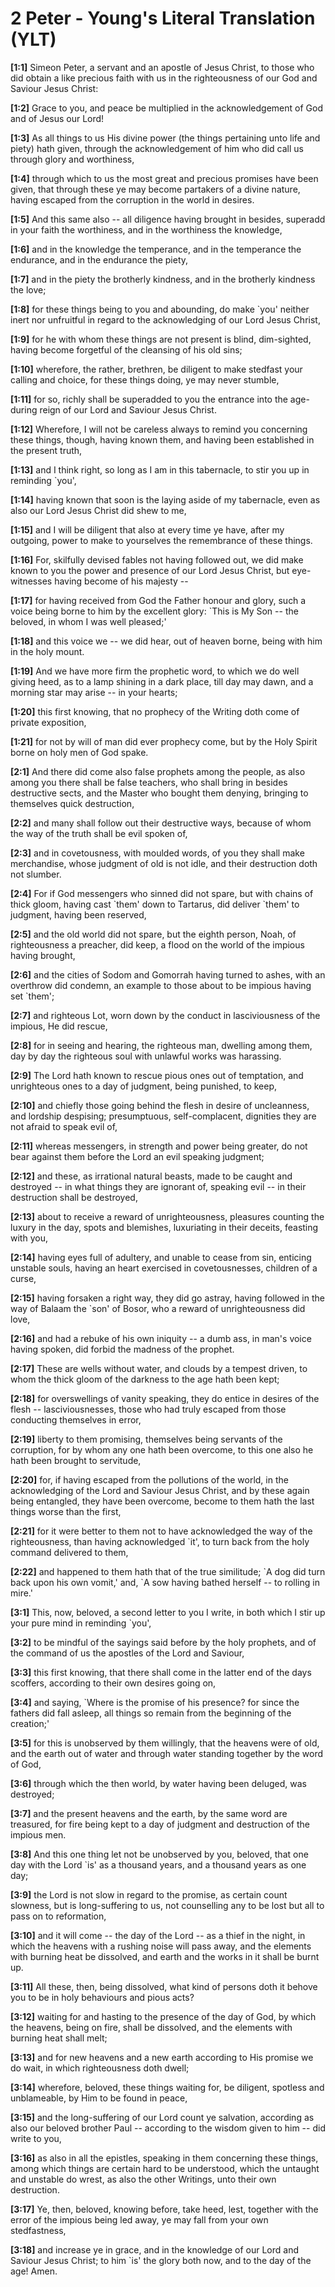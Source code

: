 # 2 Peter - Young's Literal Translation (YLT)

**[1:1]** Simeon Peter, a servant and an apostle of Jesus Christ, to those who did obtain a like precious faith with us in the righteousness of our God and Saviour Jesus Christ:

**[1:2]** Grace to you, and peace be multiplied in the acknowledgement of God and of Jesus our Lord!

**[1:3]** As all things to us His divine power (the things pertaining unto life and piety) hath given, through the acknowledgement of him who did call us through glory and worthiness,

**[1:4]** through which to us the most great and precious promises have been given, that through these ye may become partakers of a divine nature, having escaped from the corruption in the world in desires.

**[1:5]** And this same also -- all diligence having brought in besides, superadd in your faith the worthiness, and in the worthiness the knowledge,

**[1:6]** and in the knowledge the temperance, and in the temperance the endurance, and in the endurance the piety,

**[1:7]** and in the piety the brotherly kindness, and in the brotherly kindness the love;

**[1:8]** for these things being to you and abounding, do make \`you' neither inert nor unfruitful in regard to the acknowledging of our Lord Jesus Christ,

**[1:9]** for he with whom these things are not present is blind, dim-sighted, having become forgetful of the cleansing of his old sins;

**[1:10]** wherefore, the rather, brethren, be diligent to make stedfast your calling and choice, for these things doing, ye may never stumble,

**[1:11]** for so, richly shall be superadded to you the entrance into the age-during reign of our Lord and Saviour Jesus Christ.

**[1:12]** Wherefore, I will not be careless always to remind you concerning these things, though, having known them, and having been established in the present truth,

**[1:13]** and I think right, so long as I am in this tabernacle, to stir you up in reminding \`you',

**[1:14]** having known that soon is the laying aside of my tabernacle, even as also our Lord Jesus Christ did shew to me,

**[1:15]** and I will be diligent that also at every time ye have, after my outgoing, power to make to yourselves the remembrance of these things.

**[1:16]** For, skilfully devised fables not having followed out, we did make known to you the power and presence of our Lord Jesus Christ, but eye-witnesses having become of his majesty --

**[1:17]** for having received from God the Father honour and glory, such a voice being borne to him by the excellent glory: \`This is My Son -- the beloved, in whom I was well pleased;'

**[1:18]** and this voice we -- we did hear, out of heaven borne, being with him in the holy mount.

**[1:19]** And we have more firm the prophetic word, to which we do well giving heed, as to a lamp shining in a dark place, till day may dawn, and a morning star may arise -- in your hearts;

**[1:20]** this first knowing, that no prophecy of the Writing doth come of private exposition,

**[1:21]** for not by will of man did ever prophecy come, but by the Holy Spirit borne on holy men of God spake.

**[2:1]** And there did come also false prophets among the people, as also among you there shall be false teachers, who shall bring in besides destructive sects, and the Master who bought them denying, bringing to themselves quick destruction,

**[2:2]** and many shall follow out their destructive ways, because of whom the way of the truth shall be evil spoken of,

**[2:3]** and in covetousness, with moulded words, of you they shall make merchandise, whose judgment of old is not idle, and their destruction doth not slumber.

**[2:4]** For if God messengers who sinned did not spare, but with chains of thick gloom, having cast \`them' down to Tartarus, did deliver \`them' to judgment, having been reserved,

**[2:5]** and the old world did not spare, but the eighth person, Noah, of righteousness a preacher, did keep, a flood on the world of the impious having brought,

**[2:6]** and the cities of Sodom and Gomorrah having turned to ashes, with an overthrow did condemn, an example to those about to be impious having set \`them';

**[2:7]** and righteous Lot, worn down by the conduct in lasciviousness of the impious, He did rescue,

**[2:8]** for in seeing and hearing, the righteous man, dwelling among them, day by day the righteous soul with unlawful works was harassing.

**[2:9]** The Lord hath known to rescue pious ones out of temptation, and unrighteous ones to a day of judgment, being punished, to keep,

**[2:10]** and chiefly those going behind the flesh in desire of uncleanness, and lordship despising; presumptuous, self-complacent, dignities they are not afraid to speak evil of,

**[2:11]** whereas messengers, in strength and power being greater, do not bear against them before the Lord an evil speaking judgment;

**[2:12]** and these, as irrational natural beasts, made to be caught and destroyed -- in what things they are ignorant of, speaking evil -- in their destruction shall be destroyed,

**[2:13]** about to receive a reward of unrighteousness, pleasures counting the luxury in the day, spots and blemishes, luxuriating in their deceits, feasting with you,

**[2:14]** having eyes full of adultery, and unable to cease from sin, enticing unstable souls, having an heart exercised in covetousnesses, children of a curse,

**[2:15]** having forsaken a right way, they did go astray, having followed in the way of Balaam the \`son' of Bosor, who a reward of unrighteousness did love,

**[2:16]** and had a rebuke of his own iniquity -- a dumb ass, in man's voice having spoken, did forbid the madness of the prophet.

**[2:17]** These are wells without water, and clouds by a tempest driven, to whom the thick gloom of the darkness to the age hath been kept;

**[2:18]** for overswellings of vanity speaking, they do entice in desires of the flesh -- lasciviousnesses, those who had truly escaped from those conducting themselves in error,

**[2:19]** liberty to them promising, themselves being servants of the corruption, for by whom any one hath been overcome, to this one also he hath been brought to servitude,

**[2:20]** for, if having escaped from the pollutions of the world, in the acknowledging of the Lord and Saviour Jesus Christ, and by these again being entangled, they have been overcome, become to them hath the last things worse than the first,

**[2:21]** for it were better to them not to have acknowledged the way of the righteousness, than having acknowledged \`it', to turn back from the holy command delivered to them,

**[2:22]** and happened to them hath that of the true similitude; \`A dog did turn back upon his own vomit,' and, \`A sow having bathed herself -- to rolling in mire.'

**[3:1]** This, now, beloved, a second letter to you I write, in both which I stir up your pure mind in reminding \`you',

**[3:2]** to be mindful of the sayings said before by the holy prophets, and of the command of us the apostles of the Lord and Saviour,

**[3:3]** this first knowing, that there shall come in the latter end of the days scoffers, according to their own desires going on,

**[3:4]** and saying, \`Where is the promise of his presence? for since the fathers did fall asleep, all things so remain from the beginning of the creation;'

**[3:5]** for this is unobserved by them willingly, that the heavens were of old, and the earth out of water and through water standing together by the word of God,

**[3:6]** through which the then world, by water having been deluged, was destroyed;

**[3:7]** and the present heavens and the earth, by the same word are treasured, for fire being kept to a day of judgment and destruction of the impious men.

**[3:8]** And this one thing let not be unobserved by you, beloved, that one day with the Lord \`is' as a thousand years, and a thousand years as one day;

**[3:9]** the Lord is not slow in regard to the promise, as certain count slowness, but is long-suffering to us, not counselling any to be lost but all to pass on to reformation,

**[3:10]** and it will come -- the day of the Lord -- as a thief in the night, in which the heavens with a rushing noise will pass away, and the elements with burning heat be dissolved, and earth and the works in it shall be burnt up.

**[3:11]** All these, then, being dissolved, what kind of persons doth it behove you to be in holy behaviours and pious acts?

**[3:12]** waiting for and hasting to the presence of the day of God, by which the heavens, being on fire, shall be dissolved, and the elements with burning heat shall melt;

**[3:13]** and for new heavens and a new earth according to His promise we do wait, in which righteousness doth dwell;

**[3:14]** wherefore, beloved, these things waiting for, be diligent, spotless and unblameable, by Him to be found in peace,

**[3:15]** and the long-suffering of our Lord count ye salvation, according as also our beloved brother Paul -- according to the wisdom given to him -- did write to you,

**[3:16]** as also in all the epistles, speaking in them concerning these things, among which things are certain hard to be understood, which the untaught and unstable do wrest, as also the other Writings, unto their own destruction.

**[3:17]** Ye, then, beloved, knowing before, take heed, lest, together with the error of the impious being led away, ye may fall from your own stedfastness,

**[3:18]** and increase ye in grace, and in the knowledge of our Lord and Saviour Jesus Christ; to him \`is' the glory both now, and to the day of the age! Amen.
